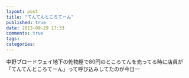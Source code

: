 ```yaml
---
layout: post
title: "てんてんところてーん"
published: true
date: 2013-09-29 17:33
comments: true
tags: 
categories: 
---
```


中野ブロードウェイ地下の乾物屋で80円のところてんを売ってる時に店員が「てんてんところてーん」って呼び込みしてたのが今日一
